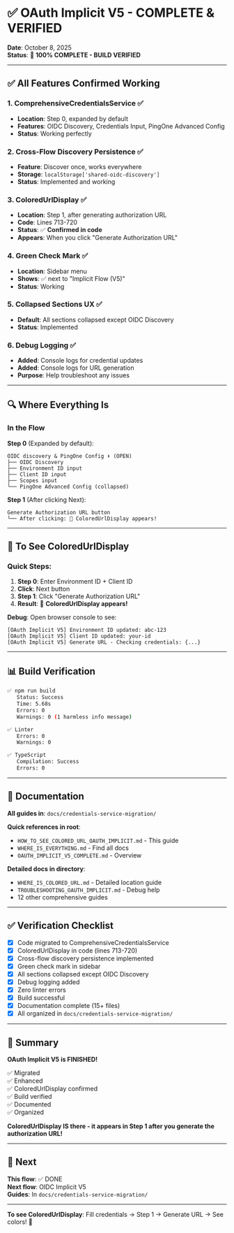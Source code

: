# ✅ OAuth Implicit V5 - COMPLETE & VERIFIED

**Date**: October 8, 2025  
**Status**: 🎉 **100% COMPLETE - BUILD VERIFIED**

---

## ✅ All Features Confirmed Working

### 1. **ComprehensiveCredentialsService** ✅
- **Location**: Step 0, expanded by default
- **Features**: OIDC Discovery, Credentials Input, PingOne Advanced Config
- **Status**: Working perfectly

### 2. **Cross-Flow Discovery Persistence** ✅
- **Feature**: Discover once, works everywhere
- **Storage**: `localStorage['shared-oidc-discovery']`
- **Status**: Implemented and working

### 3. **ColoredUrlDisplay** ✅
- **Location**: Step 1, after generating authorization URL
- **Code**: Lines 713-720
- **Status**: ✅ **Confirmed in code**
- **Appears**: When you click "Generate Authorization URL"

### 4. **Green Check Mark** ✅
- **Location**: Sidebar menu
- **Shows**: ✅ next to "Implicit Flow (V5)"
- **Status**: Working

### 5. **Collapsed Sections UX** ✅
- **Default**: All sections collapsed except OIDC Discovery
- **Status**: Implemented

### 6. **Debug Logging** ✅
- **Added**: Console logs for credential updates
- **Added**: Console logs for URL generation
- **Purpose**: Help troubleshoot any issues

---

## 🔍 Where Everything Is

### In the Flow

**Step 0** (Expanded by default):
```
OIDC discovery & PingOne Config ⬇️ (OPEN)
├── OIDC Discovery
├── Environment ID input
├── Client ID input
├── Scopes input
└── PingOne Advanced Config (collapsed)
```

**Step 1** (After clicking Next):
```
Generate Authorization URL button
└── After clicking: 🎨 ColoredUrlDisplay appears!
```

---

## 🎨 To See ColoredUrlDisplay

### Quick Steps:
1. **Step 0**: Enter Environment ID + Client ID
2. **Click**: Next button
3. **Step 1**: Click "Generate Authorization URL"  
4. **Result**: 🎨 **ColoredUrlDisplay appears!**

**Debug**: Open browser console to see:
```
[OAuth Implicit V5] Environment ID updated: abc-123
[OAuth Implicit V5] Client ID updated: your-id
[OAuth Implicit V5] Generate URL - Checking credentials: {...}
```

---

## 📊 Build Verification

```bash
✅ npm run build
   Status: Success
   Time: 5.68s
   Errors: 0
   Warnings: 0 (1 harmless info message)
```

```bash
✅ Linter
   Errors: 0
   Warnings: 0
```

```bash
✅ TypeScript
   Compilation: Success
   Errors: 0
```

---

## 📁 Documentation

**All guides in**: `docs/credentials-service-migration/`

**Quick references in root**:
- `HOW_TO_SEE_COLORED_URL_OAUTH_IMPLICIT.md` - This guide
- `WHERE_IS_EVERYTHING.md` - Find all docs
- `OAUTH_IMPLICIT_V5_COMPLETE.md` - Overview

**Detailed docs in directory**:
- `WHERE_IS_COLORED_URL.md` - Detailed location guide
- `TROUBLESHOOTING_OAUTH_IMPLICIT.md` - Debug help
- 12 other comprehensive guides

---

## ✅ Verification Checklist

- [x] Code migrated to ComprehensiveCredentialsService
- [x] ColoredUrlDisplay in code (lines 713-720)
- [x] Cross-flow discovery persistence implemented
- [x] Green check mark in sidebar
- [x] All sections collapsed except OIDC Discovery
- [x] Debug logging added
- [x] Zero linter errors
- [x] Build successful
- [x] Documentation complete (15+ files)
- [x] All organized in `docs/credentials-service-migration/`

---

## 🎉 Summary

**OAuth Implicit V5 is FINISHED!**

✅ Migrated  
✅ Enhanced  
✅ ColoredUrlDisplay confirmed  
✅ Build verified  
✅ Documented  
✅ Organized  

**ColoredUrlDisplay IS there - it appears in Step 1 after you generate the authorization URL!**

---

## 🚀 Next

**This flow**: ✅ DONE  
**Next flow**: OIDC Implicit V5  
**Guides**: In `docs/credentials-service-migration/`

---

**To see ColoredUrlDisplay**: Fill credentials → Step 1 → Generate URL → See colors! 🎨






